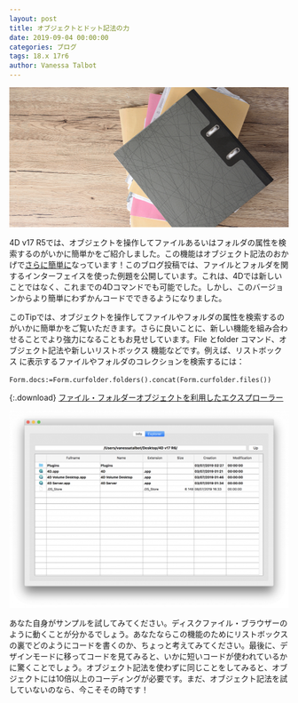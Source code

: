 ```yaml
---
layout: post
title: オブジェクトとドット記法の力
date: 2019-09-04 00:00:00
categories: ブログ
tags: 18.x 17r6
author: Vanessa Talbot
---
```


![FileManager-1](/images/blog/09/04/FileManager-1.png)

4D v17 R5では、オブジェクトを操作してファイルあるいはフォルダの属性を検索するのがいかに簡単かをご紹介しました。この機能はオブジェクト記法のおかげで<a href="https://blog.4d.com/object-notation-to-handle-files-and-folders/">さらに簡単に</a>なっています！このブログ投稿では、ファイルとフォルダを関するインターフェイスを使った例題を公開しています。これは、4Dでは新しいことではなく、これまでの4Dコマンドでも可能でした。しかし、このバージョンからより簡単にわずかんコードでできるようになりました。

このTipでは、オブジェクトを操作してファイルやフォルダの属性を検索するのがいかに簡単かをご覧いただきます。さらに良いことに、新しい機能を組み合わせることでより強力になることもお見せしています。<span class="notranslate command">File</span> と<span class="notranslate command">folder</span> コマンド、オブジェクト記法や新しいリストボックス 機能などです。例えば、リストボックス に表示するファイルやフォルダのコレクションを検索するには：

<code class="fourd"><span class="notranslate command">Form</span>.<span class="notranslate objectattribut">docs</span>:=<span class="notranslate command">Form</span>.<span class="notranslate objectattribut">curfolder</span>.<span class="notranslate objectfunction">folders</span>().<span class="notranslate objectfunction">concat</span>(<span class="notranslate command">Form</span>.<span class="notranslate objectattribut">curfolder</span>.<span class="notranslate objectfunction">files</span>())</code>

{:.download}
[ファイル・フォルダーオブジェクトを利用したエクスプローラー](https://github.com/4D-JP/HDI/releases/download/17r6/HDI_FileManager.zip) 

![FileManager-1024x721](/images/blog/09/04/FileManager-1024x721.png)

あなた自身がサンプルを試してみてください。ディスクファイル・ブラウザーのように動くことが分かるでしょう。あなたならこの機能のためにリストボックス の裏でどのようにコードを書くのか、ちょっと考えてみてください。最後に、デザインモードに移ってコードを見てみると、いかに短いコードが使われているかに驚くことでしょう。オブジェクト記法を使わずに同じことをしてみると、オブジェクトには10倍以上のコーディングが必要です。まだ、オブジェクト記法を試していないのなら、今こそその時です！

